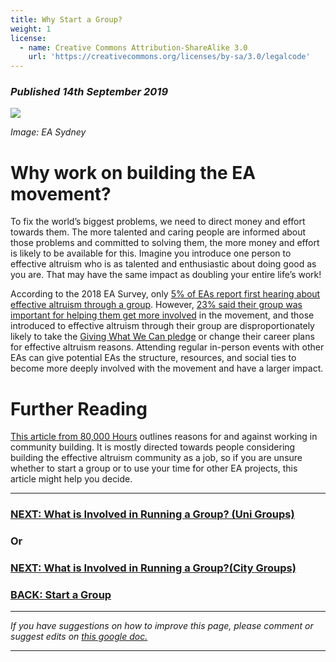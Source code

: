 ```yaml
---
title: Why Start a Group?
weight: 1
license:
  - name: Creative Commons Attribution-ShareAlike 3.0
    url: 'https://creativecommons.org/licenses/by-sa/3.0/legalcode'
---
```

### *Published 14th September 2019*
<p class="small_image_wrapper">
 <img src="/img/easydneystartwhy.png" />
</p>

*Image: EA Sydney*


# Why work on building the EA movement?

To fix the world’s biggest problems, we need to direct money and effort towards them. The more talented and caring people are informed about those problems and committed to solving them, the more money and effort is likely to be available for this. Imagine you introduce one person to effective altruism who is as talented and enthusiastic about doing good as you are. That may have the same impact as doubling your entire life’s work!

According to the 2018 EA Survey, only <a target="_blank" href="https://forum.effectivealtruism.org/posts/S4WmbHJr32WcmwFD7/ea-survey-series-2018-where-people-first-hear-about-ea-and">5% of EAs report first hearing about effective altruism through a group</a>. However, <a target="_blank" href="https://forum.effectivealtruism.org/posts/uPFx462NAamBo5Eqq/ea-survey-series-2018-how-do-people-get-involved-in-ea">23% said their group was important for helping them get more involved</a> in the movement, and those introduced to effective altruism through their group are disproportionately likely to take the <a target="_blank" href="https://www.givingwhatwecan.org/pledge/">Giving What We Can pledge</a> or change their career plans for effective altruism reasons. Attending regular in-person events with other EAs can give potential EAs the structure, resources, and social ties to become more deeply involved with the movement and have a larger impact.

# Further Reading

<a target="_blank" href="https://80000hours.org/problem-profiles/promoting-effective-altruism/">This article from 80,000 Hours</a> outlines reasons for and against working in community building. It is mostly directed towards people considering building the effective altruism community as a job, so if you are unsure whether to start a group or to use your time for other EA projects, this article might help you decide.

<hr>

### [NEXT: What is Involved in Running a Group? (Uni Groups)](/start/run-uni-group/)

### Or

### [NEXT: What is Involved in Running a Group?(City Groups)](/start/run-city-group/)

### [BACK: Start a Group](/start/)

<hr>

_If you have suggestions on how to improve this page, please comment or suggest edits on_ <a target="_blank" href="https://docs.google.com/document/d/12tsaiVpEwrm0sWB9EyG91VXB7G-zXfpKg_NoCI18jKY/edit?usp=sharing">_this google doc._</a>

<hr>

